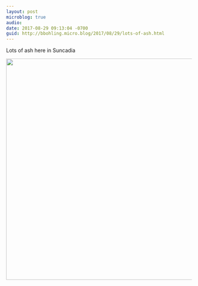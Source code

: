 ```yaml
---
layout: post
microblog: true
audio: 
date: 2017-08-29 09:13:04 -0700
guid: http://bbohling.micro.blog/2017/08/29/lots-of-ash.html
---
```

Lots of ash here in Suncadia

<img src="http://bbohling.micro.blog/uploads/2017/9d190f5255.jpg" width="600" height="599" />
